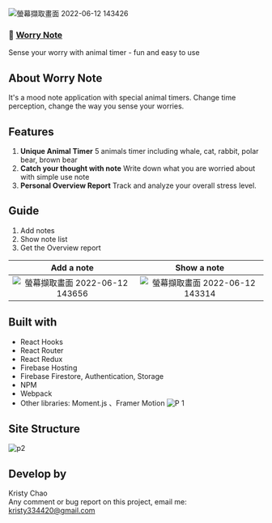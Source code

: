 ![螢幕擷取畫面 2022-06-12 143426](https://user-images.githubusercontent.com/95632624/173220539-75f2699b-430f-4af6-bf98-2a98f41980eb.jpg)
### 🚀 [Worry Note](https://worries-go-away.web.app/)
Sense your worry with animal timer - fun and easy to use  



## About Worry Note
It's a mood note application with special animal timers.
Change time perception, change the way you sense your worries.

## Features
1. **Unique Animal Timer** 5 animals timer including whale, cat, rabbit, polar bear, brown bear  
2. **Catch your thought with note** Write down what you are worried about with simple use note  
3. **Personal Overview Report** Track and analyze your overall stress level.  



## Guide
1. Add notes
2. Show note list
3. Get the Overview report

Add a note             |  Show a note
:-------------------------:|:-------------------------:
![螢幕擷取畫面 2022-06-12 143656](https://user-images.githubusercontent.com/95632624/173220687-28fd7a23-bdc0-4b5a-83ce-5c7099f3debf.jpg) | ![螢幕擷取畫面 2022-06-12 143314](https://user-images.githubusercontent.com/95632624/173220502-8f76997e-dca2-4085-9f73-4cc7df0cc077.jpg) 


## Built with
* React Hooks
* React Router
* React Redux
* Firebase Hosting
* Firebase Firestore, Authentication, Storage
* NPM
* Webpack
* Other libraries: Moment.js 、Framer Motion
![P 1](https://user-images.githubusercontent.com/95632624/174441433-4129a150-65ad-4f6f-891e-3b6910c49cc0.png)


## Site Structure

![p2](https://user-images.githubusercontent.com/95632624/174439985-891e990f-a363-4844-9468-2cbdc2d54f66.png)


## Develop by
Kristy Chao  
Any comment or bug report on this project, email me: kristy334420@gmail.com
